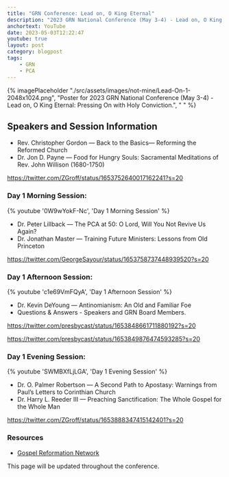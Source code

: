 ```yaml
---
title: "GRN Conference: Lead on, O King Eternal"
description: "2023 GRN National Conference (May 3-4) - Lead on, O King Eternal: Pressing On with Holy Conviction."
anchortext: YouTube
date: 2023-05-03T12:22:47
youtube: true
layout: post
category: blogpost
tags:
    - GRN
    - PCA
---
```


{% imagePlaceholder "./src/assets/images/not-mine/Lead-On-1-2048x1024.png", "Poster for 2023 GRN National Conference (May 3-4) - Lead on, O King Eternal: Pressing On with Holy Conviction.", " " %}

## Speakers and Session Information
- Rev. Christopher Gordon — Back to the Basics— Reforming the Reformed Church
- Dr. Jon D. Payne — Food for Hungry Souls: Sacramental Meditations of Rev. John Willison (1680-1750)

https://twitter.com/ZGroff/status/1653752640017162241?s=20

### Day 1 Morning Session:

{% youtube '0W9wYokF-Nc', 'Day 1 Morning Session' %}

- Dr. Peter Lillback — The PCA at 50: O Lord, Will You Not Revive Us Again?
- Dr. Jonathan Master — Training Future Ministers: Lessons from Old Princeton

https://twitter.com/GeorgeSayour/status/1653758737448939520?s=20


### Day 1 Afternoon Session:

{% youtube 'c1e69VmFQyA', 'Day 1 Afternoon Session' %}

- Dr. Kevin DeYoung — Antinomianism: An Old and Familiar Foe
- Questions & Answers - Speakers and GRN Board Members.

https://twitter.com/presbycast/status/1653848661711880192?s=20

https://twitter.com/presbycast/status/1653849876474593285?s=20


### Day 1 Evening Session:

{% youtube 'SWMBXfLjLGA', 'Day 1 Evening Session' %}

- Dr. O. Palmer Robertson — A Second Path to Apostasy: Warnings from Paul’s Letters to Corinthian Church
- Dr. Harry L. Reeder III — Preaching Sanctification: The Whole Gospel for the Whole Man

https://twitter.com/ZGroff/status/1653888347415142401?s=20

### Resources
- [Gospel Reformation Network](https://gospelreformation.net/)

This page will be updated throughout the conference.

